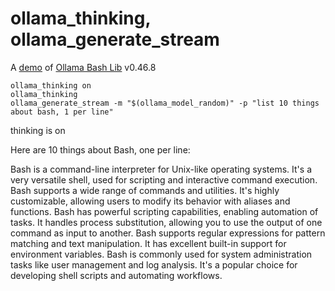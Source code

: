 # ollama_thinking, ollama_generate_stream

A [demo](../README.md#demos) of [Ollama Bash Lib](https://github.com/attogram/ollama-bash-lib) v0.46.8

```
ollama_thinking on
ollama_thinking
ollama_generate_stream -m "$(ollama_model_random)" -p "list 10 things about bash, 1 per line"
```

thinking is on


Here are 10 things about Bash, one per line:

Bash is a command-line interpreter for Unix-like operating systems.
It's a very versatile shell, used for scripting and interactive command execution.
Bash supports a wide range of commands and utilities.
It's highly customizable, allowing users to modify its behavior with aliases and functions.
Bash has powerful scripting capabilities, enabling automation of tasks.
It handles process substitution, allowing you to use the output of one command as input to another.
Bash supports regular expressions for pattern matching and text manipulation.
It has excellent built-in support for environment variables.
Bash is commonly used for system administration tasks like user management and log analysis.
It's a popular choice for developing shell scripts and automating workflows.
